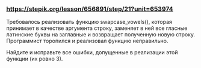 ### https://stepik.org/lesson/656891/step/21?unit=653974

Требовалось реализовать функцию swapcase_vowels(), которая принимает в качестве аргумента строку, заменяет в ней все гласные латинские буквы на заглавные и возвращает полученную новую строку. Программист торопился и реализовал функцию неправильно.


Найдите и исправьте все ошибки, допущенные в реализации этой функции (их ровно 3).
